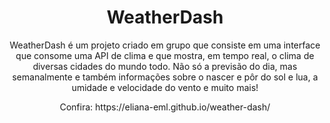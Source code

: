 <h1 align="center">WeatherDash</h1>

<p align="center">WeatherDash é um projeto criado em grupo que consiste em uma interface que consome uma API de clima e que mostra, em tempo real, o clima de diversas cidades do mundo todo. Não só a previsão do dia, mas semanalmente e também informações sobre o nascer e pôr do sol e lua, a umidade e velocidade do vento e muito mais! </p>

<p align="center"> Confira: https://eliana-eml.github.io/weather-dash/ </p>
